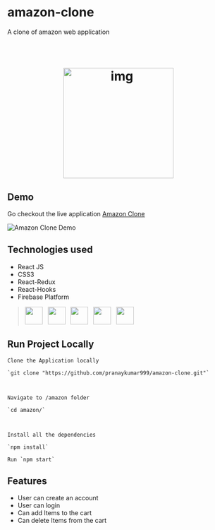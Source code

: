 # amazon-clone
A clone of amazon web application

<h1 align="center">
  <br>
  <img src="https://www.pngfind.com/pngs/m/56-565024_amazon-logo-png-amazon-png-transparent-png.png" alt="img" width="250">
</h1>

## Demo

Go checkout the live application <a href="https://clone-50fab.web.app/">Amazon Clone</a>

![Amazon Clone Demo](https://github.com/pranaykumar999/amazon-clone/blob/main/demo/demo.gif)



## Technologies used
* React JS
* CSS3
* React-Redux
* React-Hooks
* Firebase Platform

><img height="40" src="https://reactjs.org/logo-og.png">&nbsp;&nbsp;
<img height="40" src="https://www.flaticon.com/svg/static/icons/svg/732/732190.svg">&nbsp;&nbsp;
    <img height="40" src="https://miro.medium.com/max/2800/0*U2DmhXYumRyXH6X1.png">&nbsp;&nbsp;
    <img height="40" src="https://raw.githubusercontent.com/alDuncanson/react-hooks-snippets/master/icon.png">&nbsp;&nbsp;
    <img height="40" src="https://www.gstatic.com/devrel-devsite/prod/vbd4700e58d826f0eab371eadc20e0e343567df356800794a790eebf2ac059db2/firebase/images/touchicon-180.png">&nbsp;&nbsp;



## Run Project Locally

```
Clone the Application locally

`git clone "https://github.com/pranaykumar999/amazon-clone.git"`



Navigate to /amazon folder

`cd amazon/`



Install all the dependencies

`npm install` 

Run `npm start`
```


## Features
* User can create an account 
* User can login
* Can add Items to the cart
* Can delete Items from the cart


